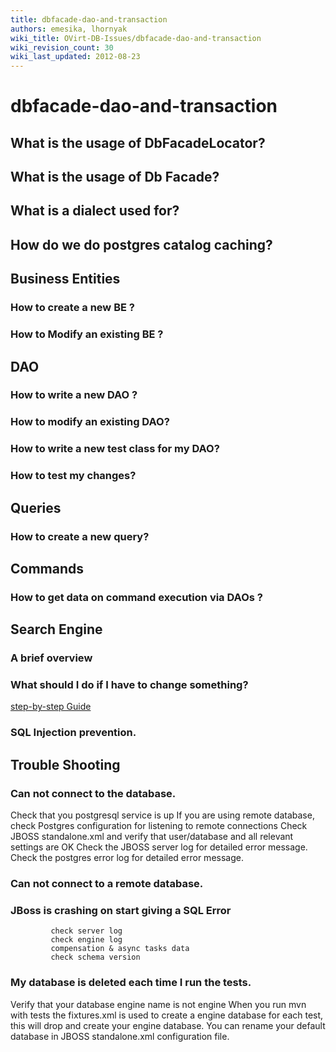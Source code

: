 ```yaml
---
title: dbfacade-dao-and-transaction
authors: emesika, lhornyak
wiki_title: OVirt-DB-Issues/dbfacade-dao-and-transaction
wiki_revision_count: 30
wiki_last_updated: 2012-08-23
---
```


# dbfacade-dao-and-transaction

## What is the usage of DbFacadeLocator?

## What is the usage of Db Facade?

## What is a dialect used for?

## How do we do postgres catalog caching?

## Business Entities

### How to create a new BE ?

### How to Modify an existing BE ?

## DAO

### How to write a new DAO ?

### How to modify an existing DAO?

### How to write a new test class for my DAO?

### How to test my changes?

## Queries

### How to create a new query?

## Commands

### How to get data on command execution via DAOs ?

## Search Engine

### A brief overview

### What should I do if I have to change something?

[step-by-step Guide](http://wiki.ovirt.org/wiki/Development/Introducing_Entity_Search)

### SQL Injection prevention.

## Trouble Shooting

### Can not connect to the database.

Check that you postgresql service is up
If you are using remote database, check Postgres configuration for listening to remote connections
Check JBOSS standalone.xml and verify that user/database
 and all relevant settings are OK
Check the JBOSS server log for detailed error message. Check the postgres error log for detailed error message.

### Can not connect to a remote database.

### JBoss is crashing on start giving a SQL Error

             check server log
             check engine log
             compensation & async tasks data
             check schema version

### My database is deleted each time I run the tests.

Verify that your database engine name is not engine
When you run mvn with tests the fixtures.xml is used to create a engine database for each test, this will drop and create your engine database.
You can rename your default database in JBOSS standalone.xml configuration file.
